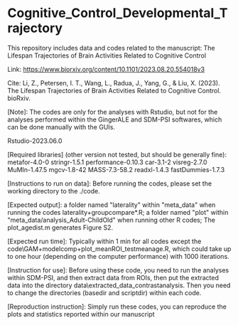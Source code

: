 # Cognitive_Control_Developmental_Trajectory
This repository includes data and codes related to the manuscript: 
The Lifespan Trajectories of Brain Activities Related to Cognitive Control

Link: https://www.biorxiv.org/content/10.1101/2023.08.20.554018v3

Cite: Li, Z., Petersen, I. T., Wang, L., Radua, J., Yang, G., & Liu, X. (2023). The Lifespan Trajectories of Brain Activities Related to Cognitive Control. bioRxiv.

[Note]:
The codes are only for the analyses with Rstudio, but not for the analyses performed within the GingerALE and SDM-PSI softwares, which can be done manually with the GUIs.

[System requirements]:
R-4.2.3
Rstudio-2023.06.0

[Required libraries] (other version not tested, but should be generally fine):
metafor-4.0-0
stringr-1.5.1
performance-0.10.3
car-3.1-2
visreg-2.7.0
MuMIn-1.47.5
mgcv-1.8-42
MASS-7.3-58.2
readxl-1.4.3
fastDummies-1.7.3

[Instructions to run on data]:
Before running the codes, please set the working directory to the ./code.

[Expected output]:
a folder named "laterality" within "meta_data" when running the codes laterality+groupcompare*.R;
a folder named "plot" within "meta_data/analysis_Adult-ChildOld" when running other R codes;
The plot_agedist.m generates Figure S2.

[Expected run time]:
Typically within 1 min for all codes except the code\GAM+modelcomp+plot_meanROI_testmeanage.R, which could take up to one hour (depending on the computer performance) with 1000 iterations.

[Instruction for use]:
Before using these code, you need to run the analyses within SDM-PSI, and then extract data from ROIs, then put the extracted data into the directory data\extracted_data_contrastanalysis. Then you need to change the directories (basedir and scriptdir) within each code.

[Reproduction instruction]: 
Simply run these codes, you can reproduce the plots and statistics reported within our manuscript
